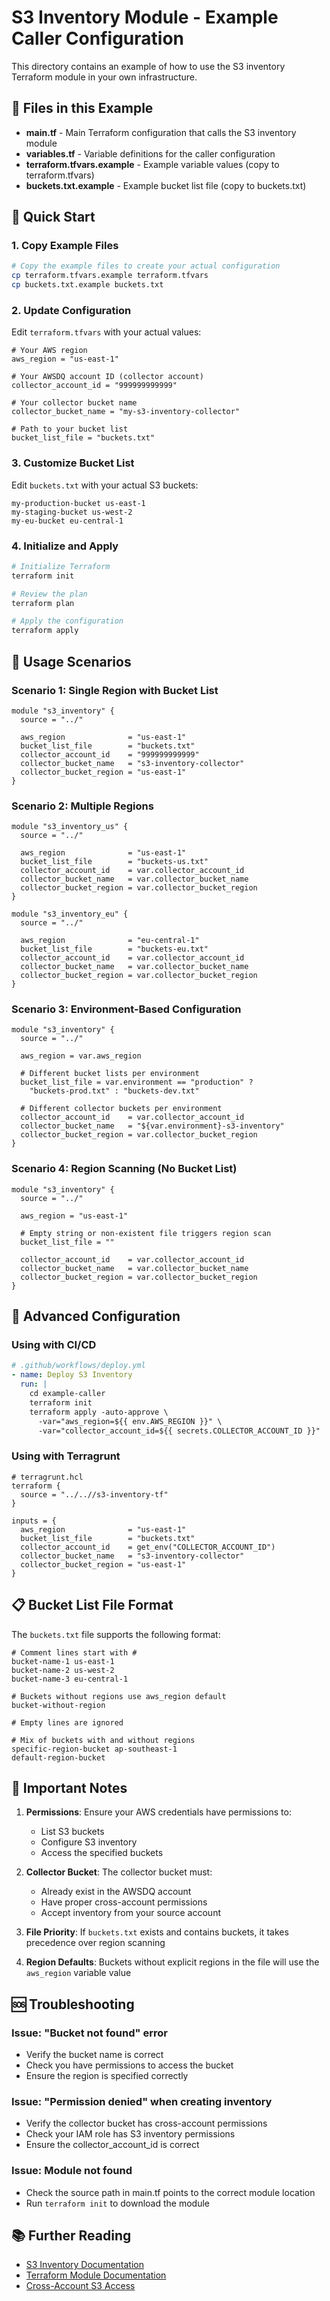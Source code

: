 # S3 Inventory Module - Example Caller Configuration

This directory contains an example of how to use the S3 inventory Terraform module in your own infrastructure.

## 📁 Files in this Example

- **main.tf** - Main Terraform configuration that calls the S3 inventory module
- **variables.tf** - Variable definitions for the caller configuration
- **terraform.tfvars.example** - Example variable values (copy to terraform.tfvars)
- **buckets.txt.example** - Example bucket list file (copy to buckets.txt)

## 🚀 Quick Start

### 1. Copy Example Files

```bash
# Copy the example files to create your actual configuration
cp terraform.tfvars.example terraform.tfvars
cp buckets.txt.example buckets.txt
```

### 2. Update Configuration

Edit `terraform.tfvars` with your actual values:

```hcl
# Your AWS region
aws_region = "us-east-1"

# Your AWSDQ account ID (collector account)
collector_account_id = "999999999999"

# Your collector bucket name
collector_bucket_name = "my-s3-inventory-collector"

# Path to your bucket list
bucket_list_file = "buckets.txt"
```

### 3. Customize Bucket List

Edit `buckets.txt` with your actual S3 buckets:

```text
my-production-bucket us-east-1
my-staging-bucket us-west-2
my-eu-bucket eu-central-1
```

### 4. Initialize and Apply

```bash
# Initialize Terraform
terraform init

# Review the plan
terraform plan

# Apply the configuration
terraform apply
```

## 📝 Usage Scenarios

### Scenario 1: Single Region with Bucket List

```hcl
module "s3_inventory" {
  source = "../"
  
  aws_region              = "us-east-1"
  bucket_list_file        = "buckets.txt"
  collector_account_id    = "999999999999"
  collector_bucket_name   = "s3-inventory-collector"
  collector_bucket_region = "us-east-1"
}
```

### Scenario 2: Multiple Regions

```hcl
module "s3_inventory_us" {
  source = "../"
  
  aws_region              = "us-east-1"
  bucket_list_file        = "buckets-us.txt"
  collector_account_id    = var.collector_account_id
  collector_bucket_name   = var.collector_bucket_name
  collector_bucket_region = var.collector_bucket_region
}

module "s3_inventory_eu" {
  source = "../"
  
  aws_region              = "eu-central-1"
  bucket_list_file        = "buckets-eu.txt"
  collector_account_id    = var.collector_account_id
  collector_bucket_name   = var.collector_bucket_name
  collector_bucket_region = var.collector_bucket_region
}
```

### Scenario 3: Environment-Based Configuration

```hcl
module "s3_inventory" {
  source = "../"
  
  aws_region = var.aws_region
  
  # Different bucket lists per environment
  bucket_list_file = var.environment == "production" ? 
    "buckets-prod.txt" : "buckets-dev.txt"
  
  # Different collector buckets per environment  
  collector_account_id    = var.collector_account_id
  collector_bucket_name   = "${var.environment}-s3-inventory"
  collector_bucket_region = var.collector_bucket_region
}
```

### Scenario 4: Region Scanning (No Bucket List)

```hcl
module "s3_inventory" {
  source = "../"
  
  aws_region = "us-east-1"
  
  # Empty string or non-existent file triggers region scan
  bucket_list_file = ""
  
  collector_account_id    = var.collector_account_id
  collector_bucket_name   = var.collector_bucket_name
  collector_bucket_region = var.collector_bucket_region
}
```

## 🔧 Advanced Configuration

### Using with CI/CD

```yaml
# .github/workflows/deploy.yml
- name: Deploy S3 Inventory
  run: |
    cd example-caller
    terraform init
    terraform apply -auto-approve \
      -var="aws_region=${{ env.AWS_REGION }}" \
      -var="collector_account_id=${{ secrets.COLLECTOR_ACCOUNT_ID }}"
```

### Using with Terragrunt

```hcl
# terragrunt.hcl
terraform {
  source = "../..//s3-inventory-tf"
}

inputs = {
  aws_region              = "us-east-1"
  bucket_list_file        = "buckets.txt"
  collector_account_id    = get_env("COLLECTOR_ACCOUNT_ID")
  collector_bucket_name   = "s3-inventory-collector"
  collector_bucket_region = "us-east-1"
}
```

## 📋 Bucket List File Format

The `buckets.txt` file supports the following format:

```text
# Comment lines start with #
bucket-name-1 us-east-1
bucket-name-2 us-west-2
bucket-name-3 eu-central-1

# Buckets without regions use aws_region default
bucket-without-region

# Empty lines are ignored

# Mix of buckets with and without regions
specific-region-bucket ap-southeast-1
default-region-bucket
```

## 🚨 Important Notes

1. **Permissions**: Ensure your AWS credentials have permissions to:
   - List S3 buckets
   - Configure S3 inventory
   - Access the specified buckets

2. **Collector Bucket**: The collector bucket must:
   - Already exist in the AWSDQ account
   - Have proper cross-account permissions
   - Accept inventory from your source account

3. **File Priority**: If `buckets.txt` exists and contains buckets, it takes precedence over region scanning

4. **Region Defaults**: Buckets without explicit regions in the file will use the `aws_region` variable value

## 🆘 Troubleshooting

### Issue: "Bucket not found" error
- Verify the bucket name is correct
- Check you have permissions to access the bucket
- Ensure the region is specified correctly

### Issue: "Permission denied" when creating inventory
- Verify the collector bucket has cross-account permissions
- Check your IAM role has S3 inventory permissions
- Ensure the collector_account_id is correct

### Issue: Module not found
- Check the source path in main.tf points to the correct module location
- Run `terraform init` to download the module

## 📚 Further Reading

- [S3 Inventory Documentation](https://docs.aws.amazon.com/AmazonS3/latest/userguide/storage-inventory.html)
- [Terraform Module Documentation](https://www.terraform.io/docs/language/modules/index.html)
- [Cross-Account S3 Access](https://docs.aws.amazon.com/AmazonS3/latest/userguide/example-bucket-policies.html)